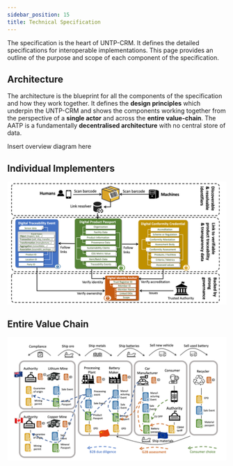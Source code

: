 ```yaml
---
sidebar_position: 15
title: Technical Specification
---
```


The specification is the heart of UNTP-CRM.  It defines the detailed specifications for interoperable implementations. This page provides an outline of the purpose and scope of each component of the specification.

## Architecture

The architecture is the blueprint for all the components of the specification and how they work together. It defines the **design principles** which underpin the UNTP-CRM and shows the components working together from the perspective of a **single actor** and across the **entire value-chain**. The AATP is a fundamentally **decentralised architecture** with no central store of data.

Insert overview diagram here

## Individual Implementers

![Individual](Architecture-actor.png)

## Entire Value Chain

![Value Chain](Architecture-chain.png)



